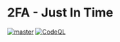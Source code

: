 # 2FA - Just In Time

[![master](https://github.com/larscom/jit-2fa/actions/workflows/master.yml/badge.svg?branch=master)](https://github.com/larscom/jit-2fa/actions/workflows/master.yml)
[![CodeQL](https://github.com/larscom/jit-2fa/actions/workflows/codeql-analysis.yml/badge.svg?branch=master)](https://github.com/larscom/jit-2fa/actions/workflows/codeql-analysis.yml)
